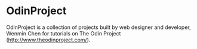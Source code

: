 # OdinProject
OdinProject is a collection of projects built by web designer and developer, Wenmin Chen for tutorials on The Odin Project (http://www.theodinproject.com/).

